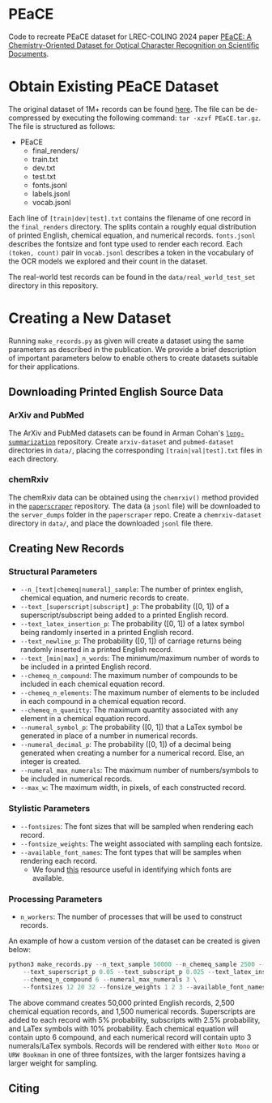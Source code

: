 # PEaCE

Code to recreate PEaCE dataset for LREC-COLING 2024 paper [PEaCE: A Chemistry-Oriented Dataset for Optical Character Recognition on Scientific Documents](). 

# Obtain Existing PEaCE Dataset
The original dataset of 1M+ records can be found [here](https://pennstateoffice365-my.sharepoint.com/:f:/g/personal/njz5124_psu_edu/EmBXU7K_g6RMvo2EaRyZ-hcB-t3JSiNAemX_y1XAJD12xA?e=145D6G).
The file can be de-compressed by executing the following command: `tar -xzvf PEaCE.tar.gz`. 
The file is structured as follows:
- PEaCE
  - final_renders/
  - train.txt
  - dev.txt
  - test.txt
  - fonts.jsonl
  - labels.jsonl
  - vocab.jsonl

Each line of `[train|dev|test].txt` contains the filename of one record in the `final_renders` directory. 
The splits contain a roughly equal distribution of printed English, chemical equation, and numerical records. 
`fonts.jsonl` describes the fontsize and font type used to render each record.
Each `(token, count)` pair in `vocab.jsonl` describes a token in the vocabulary of the OCR models we explored and their count in the dataset. 

The real-world test records can be found in the `data/real_world_test_set` directory in this repository.

# Creating a New Dataset
Running ``make_records.py`` as given will create a dataset using the same parameters as described in the publication. 
We provide a brief description of important parameters below to enable others to create datasets suitable for their applications.

## Downloading Printed English Source Data

### ArXiv and PubMed
The ArXiv and PubMed datasets can be found in Arman Cohan's [``long-summarization``](https://github.com/armancohan/long-summarization) repository. 
Create `arxiv-dataset` and `pubmed-dataset` directories in `data/`, placing the corresponding `[train|val|test].txt` files in each directory.

### chemRxiv
The chemRxiv data can be obtained using the `chemrxiv()` method provided in the [`paperscraper`](https://github.com/PhosphorylatedRabbits/paperscraper) repository. 
The data (a `jsonl` file) will be downloaded to the `server_dumps` folder in the `paperscraper` repo. Create a `chemrxiv-dataset` directory in `data/`, and place the downloaded `jsonl` file there.


## Creating New Records

### Structural Parameters
- `--n_[text|chemeq|numeral]_sample`: The number of printex english, chemical equation, and numeric records to create.
- `--text_[superscript|subscript]_p`: The probability ([0, 1]) of a superscript/subscript being added to a printed English record.
- `--text_latex_insertion_p`: The probability ([0, 1]) of a latex symbol being randomly inserted in a printed English record.
- `--text_newline_p`: The probability ([0, 1]) of carriage returns being randomly inserted in a printed English record.
- `--text_[min|max]_n_words`: The minimum/maximum number of words to be included in a printed English record.
- `--chemeq_n_compound`: The maximum number of compounds to be included in each chemical equation record.
- `--chemeq_n_elements`: The maximum number of elements to be included in each compound in a chemical equation record. 
- `--chemeq_n_quanitty`: The maximum quantity associated with any element in a chemical equation record.
- `--numeral_symbol_p`: The probability ([0, 1]) that a LaTex symbol be generated in place of a number in numerical records.
- `--numeral_decimal_p`: The probability ([0, 1]) of a decimal being generated when creating a number for a numerical record. Else, an integer is created.
- `--numeral_max_numerals`: The maximum number of numbers/symbols to be included in numerical records. 
- `--max_w`: The maximum width, in pixels, of each constructed record.

### Stylistic Parameters
- `--fontsizes`: The font sizes that will be sampled when rendering each record.
- `--fontsize_weights`: The weight associated with sampling each fontsize.
- `--available_font_names`: The font types that will be samples when rendering each record.
  - We found [this](https://jonathansoma.com/lede/data-studio/matplotlib/list-all-fonts-available-in-matplotlib-plus-samples/) resource useful in identifying which fonts are available.

### Processing Parameters
- `n_workers`: The number of processes that will be used to construct records. 

An example of how a custom version of the dataset can be created is given below:
```python
python3 make_records.py --n_text_sample 50000 --n_chemeq_sample 2500 --n_numeral_sample 1500 \
    --text_superscript_p 0.05 --text_subscript_p 0.025 --text_latex_insertion_p 0.1 \
    --chemeq_n_compound 6 --numeral_max_numerals 3 \
    --fontsizes 12 20 32 --fonsize_weights 1 2 3 --available_font_names 'Noto Mono' 'URW Bookman'
```

The above command creates 50,000 printed English records, 2,500 chemical equation records, and 1,500 numerical records. 
Superscripts are added to each record with 5% probability, subscripts with 2.5% probability, and LaTex symbols with 10% probability. 
Each chemical equation will contain upto 6 compound, and each numerical record will contain upto 3 numerals/LaTex symbols. 
Records will be rendered with either `Noto Mono` or `URW Bookman` in one of three fontsizes, with the larger fontsizes having a larger weight for sampling. 

## Citing
